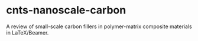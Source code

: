 # cnts-nanoscale-carbon

A review of small-scale carbon fillers in polymer-matrix composite materials in LaTeX/Beamer.
